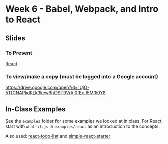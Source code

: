 # Week 6 - Babel, Webpack, and Intro to React

## Slides

### To Present

[React](https://docs.google.com/presentation/d/1UjO-5TfCNAPkdRLk3kew9hOST9VrAj0fEx-l5M3i0Y8/pub?start=false&loop=false&delayms=86400000)

### To view/make a copy (must be logged into a Google account)

https://drive.google.com/open?id=1UjO-5TfCNAPkdRLk3kew9hOST9VrAj0fEx-l5M3i0Y8

## In-Class Examples

See the `examples` folder for some examples we looked at in class. For React,
start with `what-if.js` in `examples/react` as an introduction to the concepts.

Also used: [react-todo-list](https://github.com/ksmithbaylor/react-todo-list)
and [simple-react-starter](https://github.com/ksmithbaylor/simple-react-starter)
